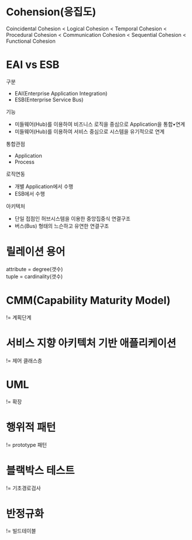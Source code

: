 # Cohension(응집도)
Coincidental Cohesion < Logical Cohesion < Temporal Cohesion < Procedural Cohesion < Communication Cohesion < Sequential Cohesion < Functional Cohesion

# EAI vs ESB

구분
* EAI(Enterprise Application Integration)	
* ESB(Enterprise Service Bus)

기능	
* 미들웨어(Hub)를 이용하여 비즈니스 로직을
중심으로 Application을 통합•연계	
* 미들웨어(Hub)를 이용하여 서비스 중심으로
시스템을 유기적으로 연계

통합관점	
* Application	
* Process

로직연동
* 개별 Application에서 수행	
* ESB에서 수행

아키텍처	
* 단일 접점인 허브시스템을 이용한
중앙집중식 연결구조	
* 버스(Bus) 형태의
느슨하고 유연한 연결구조

# 릴레이션 용어
attribute = degree(갯수)<br/>
tuple = cardinality(갯수)

# CMM(Capability Maturity Model) 
!= 계획단계

# 서비스 지향 아키텍처 기반 애플리케이션 
!= 제어 클래스층

# UML
!= 확장

# 행위적 패턴
!= prototype 패턴

# 블랙박스 테스트
!= 기초경로검사

# 반정규화
!= 빌드테이블
